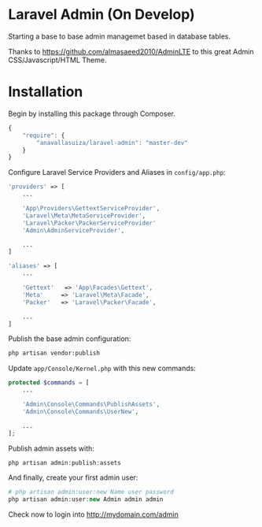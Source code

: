 Laravel Admin (On Develop)
=====

Starting a base to base admin managemet based in database tables.

Thanks to https://github.com/almasaeed2010/AdminLTE to this great Admin CSS/Javascript/HTML Theme.

# Installation

Begin by installing this package through Composer.

```js
{
    "require": {
        "anavallasuiza/laravel-admin": "master-dev"
    }
}
```

Configure Laravel Service Providers and Aliases in `config/app.php`:

```php
'providers' => [
    ...

    'App\Providers\GettextServiceProvider',
    'Laravel\Meta\MetaServiceProvider',
    'Laravel\Packer\PackerServiceProvider'
    'Admin\AdminServiceProvider',

    ...
]

'aliases' => [
    ...

    'Gettext'   => 'App\Facades\Gettext',
    'Meta'     => 'Laravel\Meta\Facade',
    'Packer'   => 'Laravel\Packer\Facade',

    ...
]
```

Publish the base admin configuration:

```bash
php artisan vendor:publish
```

Update `app/Console/Kernel.php` with this new commands:

```php
protected $commands = [
    ...

    'Admin\Console\Commands\PublishAssets',
    'Admin\Console\Commands\UserNew',

    ...
];
```

Publish admin assets with:

```php
php artisan admin:publish:assets
```

And finally, create your first admin user:

```php
# php artisan admin:user:new Name user password
php artisan admin:user:new Admin admin admin
```

Check now to login into http://mydomain.com/admin
